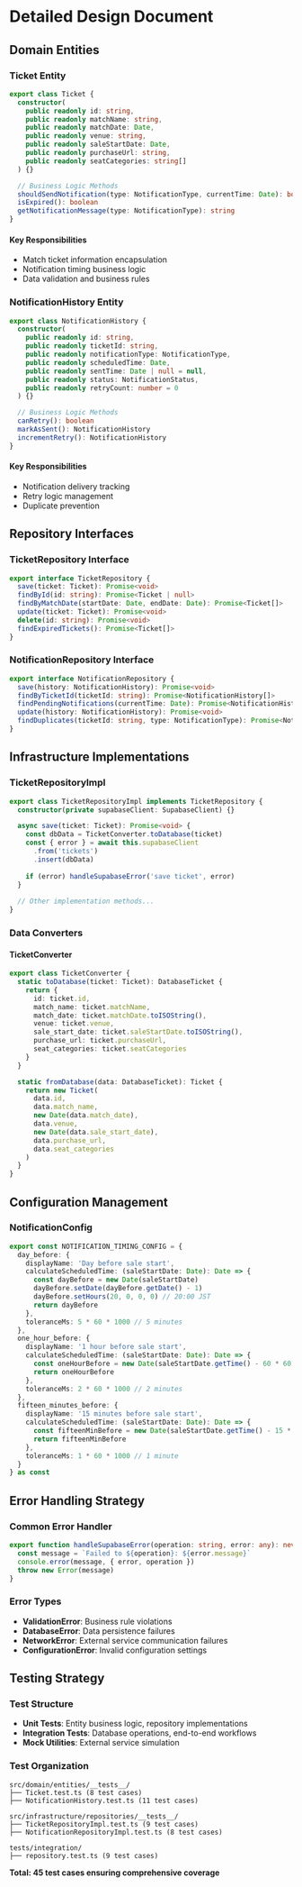 # Detailed Design Document

## Domain Entities

### Ticket Entity

```typescript
export class Ticket {
  constructor(
    public readonly id: string,
    public readonly matchName: string,
    public readonly matchDate: Date,
    public readonly venue: string,
    public readonly saleStartDate: Date,
    public readonly purchaseUrl: string,
    public readonly seatCategories: string[]
  ) {}

  // Business Logic Methods
  shouldSendNotification(type: NotificationType, currentTime: Date): boolean
  isExpired(): boolean
  getNotificationMessage(type: NotificationType): string
}
```

#### Key Responsibilities
- Match ticket information encapsulation
- Notification timing business logic
- Data validation and business rules

### NotificationHistory Entity

```typescript
export class NotificationHistory {
  constructor(
    public readonly id: string,
    public readonly ticketId: string,
    public readonly notificationType: NotificationType,
    public readonly scheduledTime: Date,
    public readonly sentTime: Date | null = null,
    public readonly status: NotificationStatus,
    public readonly retryCount: number = 0
  ) {}

  // Business Logic Methods
  canRetry(): boolean
  markAsSent(): NotificationHistory
  incrementRetry(): NotificationHistory
}
```

#### Key Responsibilities
- Notification delivery tracking
- Retry logic management
- Duplicate prevention

## Repository Interfaces

### TicketRepository Interface

```typescript
export interface TicketRepository {
  save(ticket: Ticket): Promise<void>
  findById(id: string): Promise<Ticket | null>
  findByMatchDate(startDate: Date, endDate: Date): Promise<Ticket[]>
  update(ticket: Ticket): Promise<void>
  delete(id: string): Promise<void>
  findExpiredTickets(): Promise<Ticket[]>
}
```

### NotificationRepository Interface

```typescript
export interface NotificationRepository {
  save(history: NotificationHistory): Promise<void>
  findByTicketId(ticketId: string): Promise<NotificationHistory[]>
  findPendingNotifications(currentTime: Date): Promise<NotificationHistory[]>
  update(history: NotificationHistory): Promise<void>
  findDuplicates(ticketId: string, type: NotificationType): Promise<NotificationHistory[]>
}
```

## Infrastructure Implementations

### TicketRepositoryImpl

```typescript
export class TicketRepositoryImpl implements TicketRepository {
  constructor(private supabaseClient: SupabaseClient) {}

  async save(ticket: Ticket): Promise<void> {
    const dbData = TicketConverter.toDatabase(ticket)
    const { error } = await this.supabaseClient
      .from('tickets')
      .insert(dbData)
    
    if (error) handleSupabaseError('save ticket', error)
  }
  
  // Other implementation methods...
}
```

### Data Converters

#### TicketConverter

```typescript
export class TicketConverter {
  static toDatabase(ticket: Ticket): DatabaseTicket {
    return {
      id: ticket.id,
      match_name: ticket.matchName,
      match_date: ticket.matchDate.toISOString(),
      venue: ticket.venue,
      sale_start_date: ticket.saleStartDate.toISOString(),
      purchase_url: ticket.purchaseUrl,
      seat_categories: ticket.seatCategories
    }
  }

  static fromDatabase(data: DatabaseTicket): Ticket {
    return new Ticket(
      data.id,
      data.match_name,
      new Date(data.match_date),
      data.venue,
      new Date(data.sale_start_date),
      data.purchase_url,
      data.seat_categories
    )
  }
}
```

## Configuration Management

### NotificationConfig

```typescript
export const NOTIFICATION_TIMING_CONFIG = {
  day_before: {
    displayName: 'Day before sale start',
    calculateScheduledTime: (saleStartDate: Date): Date => {
      const dayBefore = new Date(saleStartDate)
      dayBefore.setDate(dayBefore.getDate() - 1)
      dayBefore.setHours(20, 0, 0, 0) // 20:00 JST
      return dayBefore
    },
    toleranceMs: 5 * 60 * 1000 // 5 minutes
  },
  one_hour_before: {
    displayName: '1 hour before sale start',
    calculateScheduledTime: (saleStartDate: Date): Date => {
      const oneHourBefore = new Date(saleStartDate.getTime() - 60 * 60 * 1000)
      return oneHourBefore
    },
    toleranceMs: 2 * 60 * 1000 // 2 minutes
  },
  fifteen_minutes_before: {
    displayName: '15 minutes before sale start',
    calculateScheduledTime: (saleStartDate: Date): Date => {
      const fifteenMinBefore = new Date(saleStartDate.getTime() - 15 * 60 * 1000)
      return fifteenMinBefore
    },
    toleranceMs: 1 * 60 * 1000 // 1 minute
  }
} as const
```

## Error Handling Strategy

### Common Error Handler

```typescript
export function handleSupabaseError(operation: string, error: any): never {
  const message = `Failed to ${operation}: ${error.message}`
  console.error(message, { error, operation })
  throw new Error(message)
}
```

### Error Types
- **ValidationError**: Business rule violations
- **DatabaseError**: Data persistence failures  
- **NetworkError**: External service communication failures
- **ConfigurationError**: Invalid configuration settings

## Testing Strategy

### Test Structure
- **Unit Tests**: Entity business logic, repository implementations
- **Integration Tests**: Database operations, end-to-end workflows
- **Mock Utilities**: External service simulation

### Test Organization
```
src/domain/entities/__tests__/
├── Ticket.test.ts (8 test cases)
├── NotificationHistory.test.ts (11 test cases)

src/infrastructure/repositories/__tests__/
├── TicketRepositoryImpl.test.ts (9 test cases)
├── NotificationRepositoryImpl.test.ts (8 test cases)

tests/integration/
├── repository.test.ts (9 test cases)
```

**Total: 45 test cases ensuring comprehensive coverage**